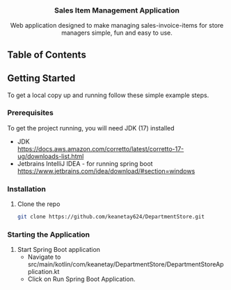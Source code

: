 <h3 align="center">Sales Item Management Application</h3>

<p align="center">
  Web application designed to make managing sales-invoice-items for store managers simple, fun and easy to use.
</p>

<!-- Table of Contents -->
## Table of Contents

<!-- GETTING STARTED -->
## Getting Started

To get a local copy up and running follow these simple example steps.

### Prerequisites

To get the project running, you will need JDK (17) installed
* JDK<br/>
  <a>https://docs.aws.amazon.com/corretto/latest/corretto-17-ug/downloads-list.html</a>
* Jetbrains IntelliJ IDEA - for running spring boot
    <a>https://www.jetbrains.com/idea/download/#section=windows</a>
### Installation

1. Clone the repo
   ```sh
   git clone https://github.com/keanetay624/DepartmentStore.git
   ```

### Starting the Application

1. Start Spring Boot application
   - Navigate to src/main/kotlin/com/keanetay/DepartmentStore/DepartmentStoreApplication.kt
   - Click on Run Spring Boot Application.
